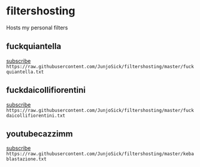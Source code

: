 # filtershosting
Hosts my personal filters

## fuckquiantella
[subscribe](https://subscribe.adblockplus.org/?location=https://raw.githubusercontent.com/JunjoSick/filtershosting/master/fuckquiantella.txt?_=raw&title=fuckquiantella)
`https://raw.githubusercontent.com/JunjoSick/filtershosting/master/fuckquiantella.txt`

## fuckdaicollifiorentini
[subscribe](https://subscribe.adblockplus.org/?location=https://raw.githubusercontent.com/JunjoSick/filtershosting/master/fuckdaicollifiorentini.txt?_=raw&title=fuckdaicollifiorentini)
`https://raw.githubusercontent.com/JunjoSick/filtershosting/master/fuckdaicollifiorentini.txt`

## youtubecazzimm
[subscribe](https://subscribe.adblockplus.org/?location=https://raw.githubusercontent.com/JunjoSick/filtershosting/master/kebablastazione.txt?_=raw&title=youtubesuckssobad)
`https://raw.githubusercontent.com/JunjoSick/filtershosting/master/kebablastazione.txt`

